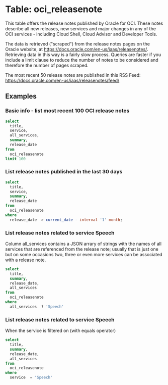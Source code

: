 # Table: oci_releasenote

This table offers the release notes published by Oracle for OCI. These notes describe all new releases, new services and major changes in any of the OCI services - including Cloud Shell, Cloud Advisor and Developer Tools.  

The data is retrieved ("scraped") from the release notes pages on the Oracle website, at https://docs.oracle.com/en-us/iaas/releasenotes/. Retrieving data in this way is a fairly slow process. Queries are faster if you include a limit clause to reduce the number of notes to be considered and therefore the number of pages scraped.

The most recent 50 release notes are published in this RSS Feed: https://docs.oracle.com/en-us/iaas/releasenotes/feed/

## Examples

### Basic info - list most recent 100 OCI release notes 

```sql
select 
  title,
  service, 
  all_services,
  summary, 
  release_date 
from 
  oci_releasenote 
limit 100  
```

### List release notes published in the last 30 days

```sql
select 
  title,
  service, 
  summary, 
  release_date 
from 
  oci_releasenote 
where 
  release_date  > current_date - interval '1' month;
```


### List release notes related to service Speech

Column all_services contains a JSON arrary of strings with the names of all services that are referenced from the release note; usually that is just one but on some occasions two, three or even more services can be associated with a release note. 

```sql
select 
  title,
  summary, 
  release_date,
  all_services 
from 
  oci_releasenote 
where 
  all_services  ? 'Speech' 
```

### List release notes related to service Speech

When the service is filtered on (with equals operator)

```sql
select 
  title,
  summary, 
  release_date,
  all_services 
from 
  oci_releasenote 
where 
  service  = 'Speech' 
```
